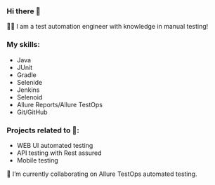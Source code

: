 ### Hi there 👋
:woman_technologist: I am a test automation engineer with knowledge in manual testing! 

### My skills:

*  Java
*  JUnit
*  Gradle
*  Selenide
*  Jenkins
*  Selenoid
*  Allure Reports/Allure TestOps
*  Git/GitHub

### Projects related to :rocket::
* WEB UI automated testing
* API testing with Rest assured
* Mobile testing

🌱 I’m currently collaborating on Allure TestOps automated testing.

<!--
**rocketby/rocketby** is a ✨ _special_ ✨ repository because its `README.md` (this file) appears on your GitHub profile.

Here are some ideas to get you started:

- 🔭 I’m currently working on ...
- 🌱 I’m currently learning ...
- 👯 I’m looking to collaborate on ...
- 🤔 I’m looking for help with ...
- 💬 Ask me about ...
- 📫 How to reach me: ...
- 😄 Pronouns: ...
- ⚡ Fun fact: ...
-->
